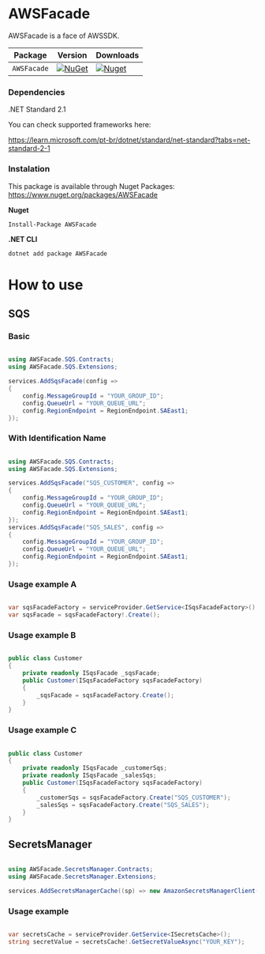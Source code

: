 # AWSFacade
AWSFacade is a face of AWSSDK.


| Package |  Version | Downloads |
| ------- | ----- | ----- |
| `AWSFacade` | [![NuGet](https://img.shields.io/nuget/v/AWSFacade.svg)](https://nuget.org/packages/AWSFacade) | [![Nuget](https://img.shields.io/nuget/dt/AWSFacade.svg)](https://nuget.org/packages/AWSFacade) |


### Dependencies
.NET Standard 2.1

You can check supported frameworks here:

https://learn.microsoft.com/pt-br/dotnet/standard/net-standard?tabs=net-standard-2-1

### Instalation
This package is available through Nuget Packages: https://www.nuget.org/packages/AWSFacade


**Nuget**
```
Install-Package AWSFacade
```

**.NET CLI**
```
dotnet add package AWSFacade
```

# How to use
## SQS
### Basic
```csharp

using AWSFacade.SQS.Contracts;
using AWSFacade.SQS.Extensions;

services.AddSqsFacade(config =>
{
    config.MessageGroupId = "YOUR_GROUP_ID";
    config.QueueUrl = "YOUR_QUEUE_URL";
    config.RegionEndpoint = RegionEndpoint.SAEast1;
});

```
### With Identification Name
```csharp

using AWSFacade.SQS.Contracts;
using AWSFacade.SQS.Extensions;

services.AddSqsFacade("SQS_CUSTOMER", config =>
{
    config.MessageGroupId = "YOUR_GROUP_ID";
    config.QueueUrl = "YOUR_QUEUE_URL";
    config.RegionEndpoint = RegionEndpoint.SAEast1;
});
services.AddSqsFacade("SQS_SALES", config =>
{
    config.MessageGroupId = "YOUR_GROUP_ID";
    config.QueueUrl = "YOUR_QUEUE_URL";
    config.RegionEndpoint = RegionEndpoint.SAEast1;
});

```
### Usage example A
```csharp

var sqsFacadeFactory = serviceProvider.GetService<ISqsFacadeFactory>();
var sqsFacade = sqsFacadeFactory!.Create();

```
### Usage example B
```csharp

public class Customer
{
    private readonly ISqsFacade _sqsFacade;
    public Customer(ISqsFacadeFactory sqsFacadeFactory)
    {
        _sqsFacade = sqsFacadeFactory.Create();
    }
}

```
### Usage example C
```csharp

public class Customer
{
    private readonly ISqsFacade _customerSqs;
    private readonly ISqsFacade _salesSqs;
    public Customer(ISqsFacadeFactory sqsFacadeFactory)
    {
        _customerSqs = sqsFacadeFactory.Create("SQS_CUSTOMER");
        _salesSqs = sqsFacadeFactory.Create("SQS_SALES");
    }
}

```
## SecretsManager
```csharp

using AWSFacade.SecretsManager.Contracts;
using AWSFacade.SecretsManager.Extensions;

services.AddSecretsManagerCache((sp) => new AmazonSecretsManagerClient(new AmazonSecretsManagerConfig { RegionEndpoint = RegionEndpoint.SAEast1 }));

```
### Usage example
```csharp

var secretsCache = serviceProvider.GetService<ISecretsCache>();
string secretValue = secretsCache!.GetSecretValueAsync("YOUR_KEY");

```